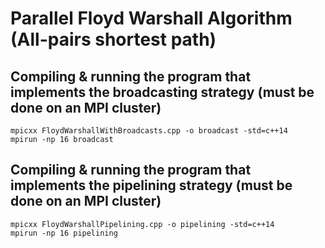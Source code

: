 # Parallel Floyd Warshall Algorithm (All-pairs shortest path)

## Compiling & running the program that implements the broadcasting strategy (must be done on an MPI cluster)

    mpicxx FloydWarshallWithBroadcasts.cpp -o broadcast -std=c++14
    mpirun -np 16 broadcast
    
## Compiling & running the program that implements the pipelining strategy (must be done on an MPI cluster)  

    mpicxx FloydWarshallPipelining.cpp -o pipelining -std=c++14
    mpirun -np 16 pipelining

